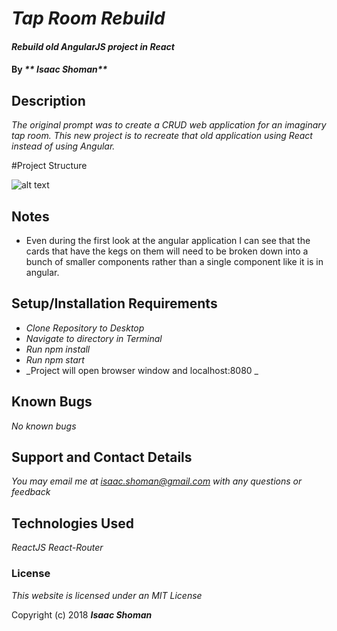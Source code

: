 # _Tap Room Rebuild_

#### _Rebuild old AngularJS project in React_

#### By _** Isaac Shoman**_

## Description

_The original prompt was to create a CRUD web application for an imaginary tap room. This new project is to recreate that old application using React instead of using Angular._

#Project Structure

![alt text](imgs/adidas-page.png)

## Notes

 * Even during the first look at the angular application I can see that the cards that have the kegs on them will need to be broken down into a bunch of smaller components rather than a single component like it is in angular.

## Setup/Installation Requirements

* _Clone Repository to Desktop_
* _Navigate to directory in Terminal_
* _Run npm install_
* _Run npm start_
* _Project will open browser window and localhost:8080 _

## Known Bugs

_No known bugs_

## Support and Contact Details

_You may email me at isaac.shoman@gmail.com with any questions or feedback_

## Technologies Used

_ReactJS_
_React-Router_

### License

*This website is licensed under an MIT License*

Copyright (c) 2018 **_Isaac Shoman_**
